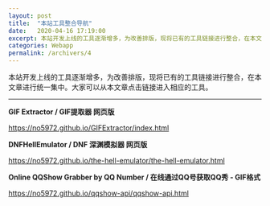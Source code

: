 ```yaml
---
layout: post
title:  "本站工具整合导航"
date:   2020-04-16 17:19:00
excerpt: 本站开发上线的工具逐渐增多，为改善排版，现将已有的工具链接进行整合，在本文章进行统一集中。大家可以从本文章点击链接进入相应的工具。
categories: Webapp
permalink: /archivers/4
---
```


本站开发上线的工具逐渐增多，为改善排版，现将已有的工具链接进行整合，在本文章进行统一集中。大家可以从本文章点击链接进入相应的工具。

---

**GIF Extractor / GIF提取器 网页版**

<a href="https://no5972.github.io/GIFExtractor/index.html" target="_blank">https://no5972.github.io/GIFExtractor/index.html</a>

**DNFHellEmulator / DNF 深渊模拟器 网页版**

<a href="https://no5972.github.io/the-hell-emulator/the-hell-emulator.html" target="_blank">https://no5972.github.io/the-hell-emulator/the-hell-emulator.html</a>

**Online QQShow Grabber by QQ Number / 在线通过QQ号获取QQ秀 - GIF格式**

<a href="https://no5972.github.io/qqshow-api/qqshow-api.html" target="_blank">https://no5972.github.io/qqshow-api/qqshow-api.html</a>
